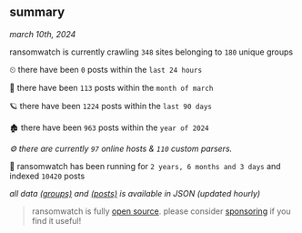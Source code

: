 
## summary
_march 10th, 2024_

ransomwatch is currently crawling `348` sites belonging to `180` unique groups

⏲ there have been `0` posts within the `last 24 hours`

🦈 there have been `113` posts within the `month of march`

🪐 there have been `1224` posts within the `last 90 days`

🏚 there have been `963` posts within the `year of 2024`

_⚙️ there are currently `97` online hosts & `110` custom parsers._

🦕 ransomwatch has been running for `2 years, 6 months and 3 days` and indexed `10420` posts

_all data  [(groups)](http://ransomwhat.telemetry.ltd/groups) and [(posts)](http://ransomwhat.telemetry.ltd/posts) is available in JSON (updated hourly)_

> ransomwatch is fully [open source](https://github.com/joshhighet/ransomwatch#ransomwatch--). please consider [sponsoring](https://github.com/sponsors/joshhighet) if you find it useful!
